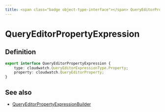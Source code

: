 ```yaml
---
title: <span class="badge object-type-interface"></span> QueryEditorPropertyExpression
---
```

# <span class="badge object-type-interface"></span> QueryEditorPropertyExpression

## Definition

```typescript
export interface QueryEditorPropertyExpression {
	type: cloudwatch.QueryEditorExpressionType.Property;
	property: cloudwatch.QueryEditorProperty;
}

```
## See also

 * <span class="badge builder"></span> [QueryEditorPropertyExpressionBuilder](./builder-QueryEditorPropertyExpressionBuilder.md)
